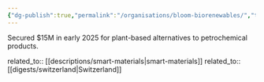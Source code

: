 ```yaml
---
{"dg-publish":true,"permalink":"/organisations/bloom-biorenewables/","title":"Bloom Biorenewables"}
---
```



Secured $15M in early 2025 for plant-based alternatives to petrochemical products.

related_to:: [[descriptions/smart-materials\|smart-materials]]
related_to:: [[digests/switzerland\|Switzerland]]
